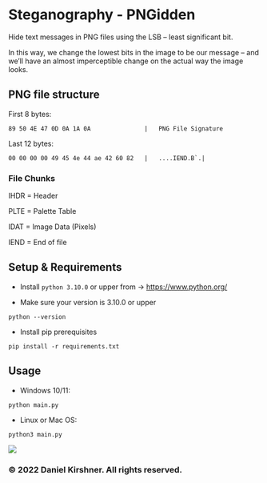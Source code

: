 # Steganography - PNGidden

Hide text messages in PNG files using the LSB – least significant bit.

In this way, we change the lowest bits in the image to be our message – and we’ll have an almost imperceptible change on the actual way the image looks.


## PNG file structure

First 8 bytes:
```
89 50 4E 47 0D 0A 1A 0A               |   PNG File Signature
```
Last 12 bytes:
```
00 00 00 00 49 45 4e 44 ae 42 60 82   |   ....IEND.B`.|
```

### File Chunks

IHDR = Header

PLTE = Palette Table

IDAT = Image Data (Pixels)

IEND = End of file

## Setup & Requirements

* Install `python 3.10.0` or upper from -> https://www.python.org/

* Make sure your version is 3.10.0 or upper
```
python --version
```

* Install pip prerequisites
```
pip install -r requirements.txt
```
## Usage
* Windows 10/11:
```
python main.py
```

* Linux or Mac OS:
```
python3 main.py
```

![](2022-02-18-18-06-52.png)

### © 2022 Daniel Kirshner. All rights reserved.